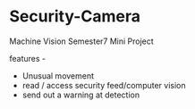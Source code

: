 # Security-Camera

Machine Vision Semester7 Mini Project

features -

- Unusual movement
- read / access security feed/computer vision
- send out a warning at detection
